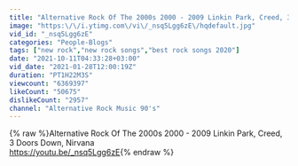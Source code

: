 ```yaml
---
title: "Alternative Rock Of The 2000s 2000 - 2009 Linkin Park, Creed, 3 Doors Down, Nirvana"
image: "https:\/\/i.ytimg.com\/vi\/_nsq5Lgg6zE\/hqdefault.jpg"
vid_id: "_nsq5Lgg6zE"
categories: "People-Blogs"
tags: ["new rock","new rock songs","best rock songs 2020"]
date: "2021-10-11T04:33:28+03:00"
vid_date: "2021-01-28T12:00:19Z"
duration: "PT1H22M3S"
viewcount: "6369397"
likeCount: "50675"
dislikeCount: "2957"
channel: "Alternative Rock Music 90's"
---
```

{% raw %}Alternative Rock Of The 2000s 2000 - 2009 Linkin Park, Creed, 3 Doors Down, Nirvana <br /><a rel="nofollow" target="blank" href="https://youtu.be/_nsq5Lgg6zE">https://youtu.be/_nsq5Lgg6zE</a>{% endraw %}
